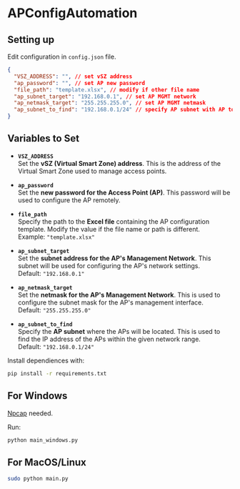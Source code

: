 # APConfigAutomation


## Setting up
Edit configuration in `config.json` file.
```json
{
  "VSZ_ADDRESS": "", // set vSZ address
  "ap_password": "", // set AP new password
  "file_path": "template.xlsx", // modify if other file name
  "ap_subnet_target": "192.168.0.1", // set AP MGMT network
  "ap_netmask_target": "255.255.255.0", // set AP MGMT netmask
  "ap_subnet_to_find": "192.168.0.1/24" // specify AP subnet with AP to configure
}
```
## Variables to Set

- **`VSZ_ADDRESS`**  
  Set the **vSZ (Virtual Smart Zone) address**. This is the address of the Virtual Smart Zone used to manage access points.

- **`ap_password`**  
  Set the **new password for the Access Point (AP)**. This password will be used to configure the AP remotely.

- **`file_path`**  
  Specify the path to the **Excel file** containing the AP configuration template. Modify the value if the file name or path is different.  
  Example: `"template.xlsx"`  

- **`ap_subnet_target`**  
  Set the **subnet address for the AP's Management Network**. This subnet will be used for configuring the AP's network settings.  
  Default: `"192.168.0.1"`

- **`ap_netmask_target`**  
  Set the **netmask for the AP's Management Network**. This is used to configure the subnet mask for the AP's management interface.  
  Default: `"255.255.255.0"`

- **`ap_subnet_to_find`**  
  Specify the **AP subnet** where the APs will be located. This is used to find the IP address of the APs within the given network range.  
  Default: `"192.168.0.1/24"`

Install dependiences with:
```bash
pip install -r requirements.txt
```

## For Windows

[Npcap](https://npcap.com/#download) needed.

Run:
```bash
python main_windows.py
```


## For MacOS/Linux
```bash
sudo python main.py
```

